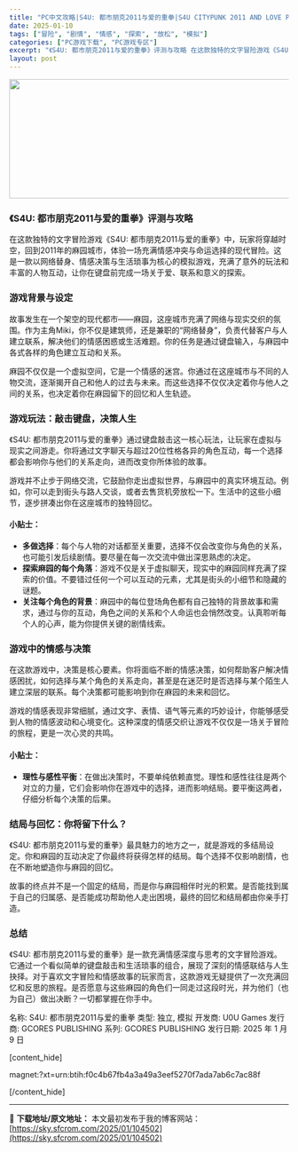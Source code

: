 ```yaml
---
title: "PC中文攻略|S4U: 都市朋克2011与爱的重拳|S4U CITYPUNK 2011 AND LOVE PUNCH|1.64G"
date: 2025-01-10
tags: ["冒险", "剧情", "情感", "探索", "放松", "模拟"]
categories: ["PC游戏下载", "PC游戏专区"]
excerpt: "《S4U: 都市朋克2011与爱的重拳》评测与攻略 在这款独特的文字冒险游戏《S4U: 都市朋克2011与爱的重拳》中，玩家将穿越时空，回到2011年的麻园城市，体验一场充满情感冲突与命运选择的现代冒险。这是一款以网络替身、情感决策与生活琐事为核心的模拟游戏，充满了意外的玩法和丰富的人物互动，让你在&hellip;"
layout: post
---
```


<img class="aligncenter size-full wp-image-104503" src="https://sky.sfcrom.com/wp-content/uploads/2025/01/2025011002320288.webp" alt="" width="660" height="215" />
<h3>《S4U: 都市朋克2011与爱的重拳》评测与攻略</h3>
在这款独特的文字冒险游戏《S4U: 都市朋克2011与爱的重拳》中，玩家将穿越时空，回到2011年的麻园城市，体验一场充满情感冲突与命运选择的现代冒险。这是一款以网络替身、情感决策与生活琐事为核心的模拟游戏，充满了意外的玩法和丰富的人物互动，让你在键盘前完成一场关于爱、联系和意义的探索。
<h3>游戏背景与设定</h3>
故事发生在一个架空的现代都市——麻园，这座城市充满了网络与现实交织的氛围。作为主角Miki，你不仅是建筑师，还是兼职的“网络替身”，负责代替客户与人建立联系，解决他们的情感困惑或生活难题。你的任务是通过键盘输入，与麻园中各式各样的角色建立互动和关系。

麻园不仅仅是一个虚拟空间，它是一个情感的迷宫。你通过在这座城市与不同的人物交流，逐渐揭开自己和他人的过去与未来。而这些选择不仅仅决定着你与他人之间的关系，也决定着你在麻园留下的回忆和人生轨迹。
<h3>游戏玩法：敲击键盘，决策人生</h3>
《S4U: 都市朋克2011与爱的重拳》通过键盘敲击这一核心玩法，让玩家在虚拟与现实之间游走。你将通过文字聊天与超过20位性格各异的角色互动，每一个选择都会影响你与他们的关系走向，进而改变你所体验的故事。

游戏并不止步于网络交流，它鼓励你走出虚拟世界，与麻园中的真实环境互动。例如，你可以走到街头与路人交谈，或者去售货机旁放松一下。生活中的这些小细节，逐步拼凑出你在这座城市的独特回忆。
<h4>小贴士：</h4>
<ul>
 	<li><strong>多做选择</strong>：每个与人物的对话都至关重要，选择不仅会改变你与角色的关系，也可能引发后续剧情。要尽量在每一次交流中做出深思熟虑的决定。</li>
 	<li><strong>探索麻园的每个角落</strong>：游戏不仅是关于虚拟聊天，现实中的麻园同样充满了探索的价值。不要错过任何一个可以互动的元素，尤其是街头的小细节和隐藏的谜题。</li>
 	<li><strong>关注每个角色的背景</strong>：麻园中的每位登场角色都有自己独特的背景故事和需求，通过与你的互动，角色之间的关系和个人命运也会悄然改变。认真聆听每个人的心声，能为你提供关键的剧情线索。</li>
</ul>
<h3>游戏中的情感与决策</h3>
在这款游戏中，决策是核心要素。你将面临不断的情感决策，如何帮助客户解决情感困扰，如何选择与某个角色的关系走向，甚至是在迷茫时是否选择与某个陌生人建立深层的联系。每个决策都可能影响到你在麻园的未来和回忆。

游戏的情感表现非常细腻，通过文字、表情、语气等元素的巧妙设计，你能够感受到人物的情感波动和心境变化。这种深度的情感交织让游戏不仅仅是一场关于冒险的旅程，更是一次心灵的共鸣。
<h4>小贴士：</h4>
<ul>
 	<li><strong>理性与感性平衡</strong>：在做出决策时，不要单纯依赖直觉。理性和感性往往是两个对立的力量，它们会影响你在游戏中的选择，进而影响结局。要平衡这两者，仔细分析每个决策的后果。</li>
</ul>
<h3>结局与回忆：你将留下什么？</h3>
《S4U: 都市朋克2011与爱的重拳》最具魅力的地方之一，就是游戏的多结局设定。你和麻园的互动决定了你最终将获得怎样的结局。每个选择不仅影响剧情，也在不断地塑造你与麻园的回忆。

故事的终点并不是一个固定的结局，而是你与麻园相伴时光的积累。是否能找到属于自己的归属感、是否能成功帮助他人走出困境，最终的回忆和结局都由你亲手打造。
<h3>总结</h3>
《S4U: 都市朋克2011与爱的重拳》是一款充满情感深度与思考的文字冒险游戏。它通过一个看似简单的键盘敲击和生活琐事的组合，展现了深刻的情感联结与人生抉择。对于喜欢文字冒险和情感故事的玩家而言，这款游戏无疑提供了一次充满回忆和反思的旅程。是否愿意与这些麻园的角色们一同走过这段时光，并为他们（也为自己）做出决断？一切都掌握在你手中。

名称: S4U: 都市朋克2011与爱的重拳
类型: 独立, 模拟
开发商: U0U Games
发行商: GCORES PUBLISHING
系列: GCORES PUBLISHING
发行日期: 2025 年 1 月 9 日

[content_hide]

magnet:?xt=urn:btih:f0c4b67fb4a3a49a3eef5270f7ada7ab6c7ac88f

[/content_hide]

---
📖 **下载地址/原文地址：** 本文最初发布于我的博客网站：[https://sky.sfcrom.com/2025/01/104502](https://sky.sfcrom.com/2025/01/104502)
